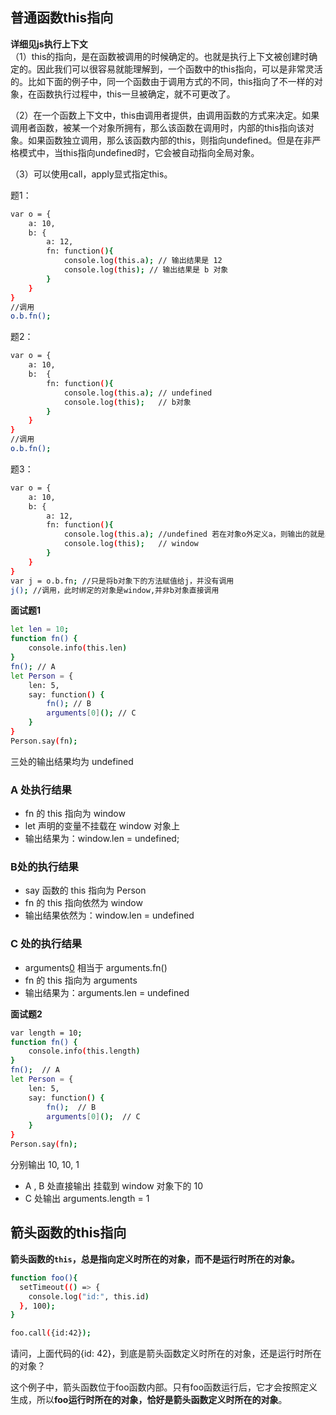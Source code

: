 ## 普通函数this指向
**详细见js执行上下文**  
（1）this的指向，是在函数被调用的时候确定的。也就是执行上下文被创建时确定的。因此我们可以很容易就能理解到，一个函数中的this指向，可以是非常灵活的。比如下面的例子中，同一个函数由于调用方式的不同，this指向了不一样的对象，在函数执行过程中，this一旦被确定，就不可更改了。

（2）在一个函数上下文中，this由调用者提供，由调用函数的方式来决定。如果调用者函数，被某一个对象所拥有，那么该函数在调用时，内部的this指向该对象。如果函数独立调用，那么该函数内部的this，则指向undefined。但是在非严格模式中，当this指向undefined时，它会被自动指向全局对象。

（3）可以使用call，apply显式指定this。

题1：
```bash
var o = {
    a: 10,
    b: {
        a: 12,
        fn: function(){
            console.log(this.a); // 输出结果是 12
            console.log(this); // 输出结果是 b 对象
        }
    }
}
//调用
o.b.fn(); 
```
题2：
```bash
var o = {
    a: 10,
    b:  {
        fn: function(){
            console.log(this.a); // undefined
            console.log(this);   // b对象
        }
    }
}
//调用
o.b.fn(); 
```
题3：
```bash
var o = {
    a: 10,
    b: {
        a: 12,
        fn: function(){
            console.log(this.a); //undefined 若在对象o外定义a，则输出的就是其在外定义的值(全局变量)
            console.log(this);   // window
        }
    }
}
var j = o.b.fn; //只是将b对象下的方法赋值给j，并没有调用
j(); //调用，此时绑定的对象是window,并非b对象直接调用
```

**面试题1**
```bash
let len = 10;
function fn() {
	console.info(this.len)
}
fn(); // A
let Person = {
	len: 5,
	say: function() {
		fn(); // B
		arguments[0](); // C
	}
}
Person.say(fn);
```
三处的输出结果均为 undefined

### A 处执行结果
+ fn 的 this 指向为 window
+ let 声明的变量不挂载在 window 对象上
+ 输出结果为：window.len = undefined;

### B处的执行结果
+ say 函数的 this 指向为 Person
+ fn 的 this 指向依然为 window
+ 输出结果依然为：window.len = undefined

### C 处的执行结果
+ arguments[0]() 相当于 arguments.fn()
+ fn 的 this 指向为 arguments
+ 输出结果为：arguments.len = undefined

**面试题2**
```bash
var length = 10;
function fn() {
	console.info(this.length)
}
fn();  // A
let Person = {
	len: 5,
	say: function() {
		fn();  // B
		arguments[0]();  // C
	}
}
Person.say(fn);
```
分别输出 10, 10, 1

+ A , B 处直接输出 挂载到 window 对象下的 10
+ C 处输出 arguments.length = 1

## 箭头函数的this指向
**箭头函数的`this`，总是指向定义时所在的对象，而不是运行时所在的对象。**

```bash
function foo(){
  setTimeout(() => {
    console.log("id:", this.id)
  }, 100);
}

foo.call({id:42});
```
请问，上面代码的{id: 42}，到底是箭头函数定义时所在的对象，还是运行时所在的对象？

这个例子中，箭头函数位于foo函数内部。只有foo函数运行后，它才会按照定义生成，所以**foo运行时所在的对象，恰好是箭头函数定义时所在的对象**。